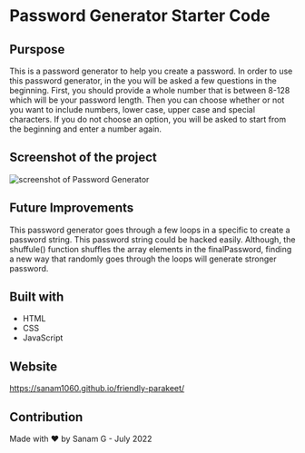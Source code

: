 # Password Generator Starter Code

## Purspose
This is a password generator to help you create a password. In order to use this password generator, in the you will be asked a few questions in the beginning. First, you should provide a whole number that is between 8-128 which will be your password length. Then you can choose whether or not you want to include numbers, lower case, upper case and special characters. If you do not choose an option, you will be asked to start from the beginning and enter a number again.

## Screenshot of the project
![screenshot of Password Generator](./assets/images/horiseon-homepage.png)

## Future Improvements
This password generator goes through a few loops in a specific to create a password string. This password string could be hacked easily. Although, the shuffule() function shuffles the array elements in the finalPassword, finding a new way that randomly goes through the loops will generate stronger password.

## Built with
* HTML
* CSS
* JavaScript

## Website
https://sanam1060.github.io/friendly-parakeet/

## Contribution
Made with ❤️ by Sanam G - July 2022
